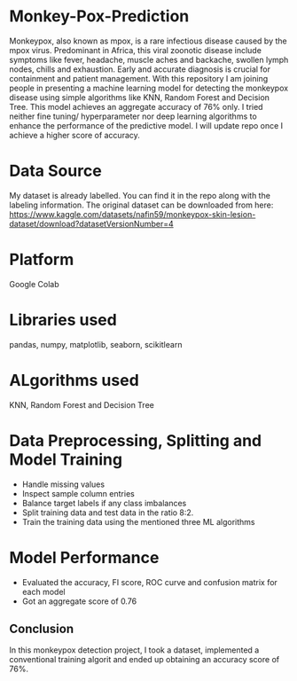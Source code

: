 # Monkey-Pox-Prediction
Monkeypox, also known as mpox, is a rare infectious disease caused by the mpox virus. Predominant in Africa, this viral zoonotic disease  include symptoms like fever, headache, muscle aches and backache, swollen lymph nodes, chills and exhaustion. Early and accurate diagnosis is crucial for containment and patient management. With this repository I am joining people in presenting a machine learning model for detecting the monkeypox disease using simple algorithms like KNN, Random Forest and Decision Tree. This model achieves an aggregate accuracy of 76% only. I tried neither fine tuning/ hyperparameter nor deep learning algorithms to enhance the performance of the predictive model. I will update repo once I achieve a higher score of accuracy.

# Data Source
My dataset is already labelled. You can find it in the repo along with the labeling information. The original dataset can be downloaded from here:
https://www.kaggle.com/datasets/nafin59/monkeypox-skin-lesion-dataset/download?datasetVersionNumber=4

# Platform 
Google Colab

# Libraries used
pandas, numpy, matplotlib, seaborn, scikitlearn

# ALgorithms used
KNN, Random Forest and Decision Tree

# Data Preprocessing, Splitting and Model Training
*	Handle missing values
*	Inspect sample column entries
*	Balance target labels if any class imbalances
*	Split training data and test data in the ratio 8:2.
*	Train the training data using the mentioned three ML algorithms

# Model Performance 
*	Evaluated the accuracy, FI score, ROC curve and confusion matrix for each model
*	Got an aggregate score of 0.76


## Conclusion
In this monkeypox detection project, I took a dataset, implemented a conventional training algorit and ended up obtaining an accuracy score of 76%.



